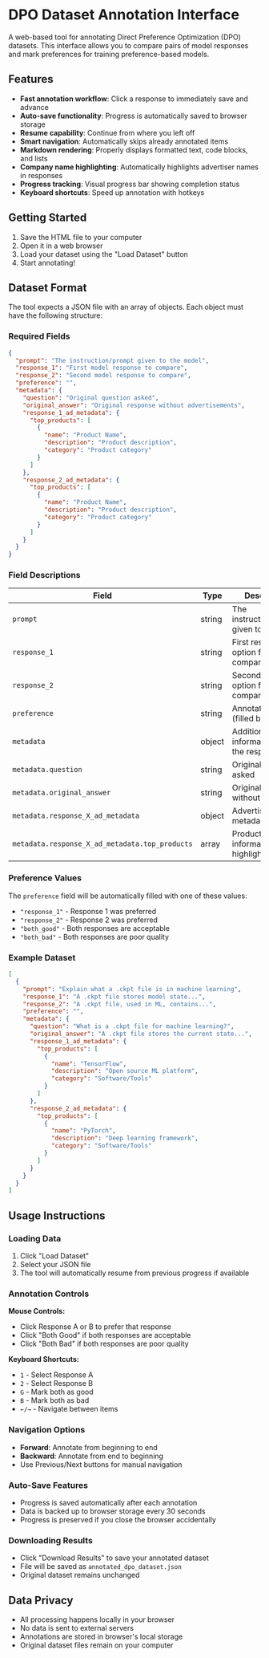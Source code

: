 # DPO Dataset Annotation Interface

A web-based tool for annotating Direct Preference Optimization (DPO) datasets. This interface allows you to compare pairs of model responses and mark preferences for training preference-based models.

## Features

- **Fast annotation workflow**: Click a response to immediately save and advance
- **Auto-save functionality**: Progress is automatically saved to browser storage
- **Resume capability**: Continue from where you left off
- **Smart navigation**: Automatically skips already annotated items
- **Markdown rendering**: Properly displays formatted text, code blocks, and lists
- **Company name highlighting**: Automatically highlights advertiser names in responses
- **Progress tracking**: Visual progress bar showing completion status
- **Keyboard shortcuts**: Speed up annotation with hotkeys

## Getting Started

1. Save the HTML file to your computer
2. Open it in a web browser
3. Load your dataset using the "Load Dataset" button
4. Start annotating!

## Dataset Format

The tool expects a JSON file with an array of objects. Each object must have the following structure:

### Required Fields

```json
{
  "prompt": "The instruction/prompt given to the model",
  "response_1": "First model response to compare",
  "response_2": "Second model response to compare", 
  "preference": "",
  "metadata": {
    "question": "Original question asked",
    "original_answer": "Original response without advertisements",
    "response_1_ad_metadata": {
      "top_products": [
        {
          "name": "Product Name",
          "description": "Product description",
          "category": "Product category"
        }
      ]
    },
    "response_2_ad_metadata": {
      "top_products": [
        {
          "name": "Product Name", 
          "description": "Product description",
          "category": "Product category"
        }
      ]
    }
  }
}
```

### Field Descriptions

| Field | Type | Description | Required |
|-------|------|-------------|----------|
| `prompt` | string | The instruction/prompt given to the model | ✅ Yes |
| `response_1` | string | First response option for comparison | ✅ Yes |
| `response_2` | string | Second response option for comparison | ✅ Yes |
| `preference` | string | Annotation result (filled by the tool) | ✅ Yes |
| `metadata` | object | Additional information about the responses | ✅ Yes |
| `metadata.question` | string | Original question asked | ✅ Yes |
| `metadata.original_answer` | string | Original response without ads | ✅ Yes |
| `metadata.response_X_ad_metadata` | object | Advertisement metadata | ❌ Optional |
| `metadata.response_X_ad_metadata.top_products` | array | Product information for highlighting | ❌ Optional |

### Preference Values

The `preference` field will be automatically filled with one of these values:

- `"response_1"` - Response 1 was preferred
- `"response_2"` - Response 2 was preferred  
- `"both_good"` - Both responses are acceptable
- `"both_bad"` - Both responses are poor quality

### Example Dataset

```json
[
  {
    "prompt": "Explain what a .ckpt file is in machine learning",
    "response_1": "A .ckpt file stores model state...",
    "response_2": "A .ckpt file, used in ML, contains...",
    "preference": "",
    "metadata": {
      "question": "What is a .ckpt file for machine learning?",
      "original_answer": "A .ckpt file stores the current state...",
      "response_1_ad_metadata": {
        "top_products": [
          {
            "name": "TensorFlow",
            "description": "Open source ML platform",
            "category": "Software/Tools"
          }
        ]
      },
      "response_2_ad_metadata": {
        "top_products": [
          {
            "name": "PyTorch", 
            "description": "Deep learning framework",
            "category": "Software/Tools"
          }
        ]
      }
    }
  }
]
```

## Usage Instructions

### Loading Data
1. Click "Load Dataset" 
2. Select your JSON file
3. The tool will automatically resume from previous progress if available

### Annotation Controls

**Mouse Controls:**
- Click Response A or B to prefer that response
- Click "Both Good" if both responses are acceptable  
- Click "Both Bad" if both responses are poor quality

**Keyboard Shortcuts:**
- `1` - Select Response A
- `2` - Select Response B
- `G` - Mark both as good
- `B` - Mark both as bad
- `←/→` - Navigate between items

### Navigation Options
- **Forward**: Annotate from beginning to end
- **Backward**: Annotate from end to beginning  
- Use Previous/Next buttons for manual navigation

### Auto-Save Features
- Progress is saved automatically after each annotation
- Data is backed up to browser storage every 30 seconds
- Progress is preserved if you close the browser accidentally

### Downloading Results
- Click "Download Results" to save your annotated dataset
- File will be saved as `annotated_dpo_dataset.json`
- Original dataset remains unchanged

## Data Privacy

- All processing happens locally in your browser
- No data is sent to external servers
- Annotations are stored in browser's local storage
- Original dataset files remain on your computer